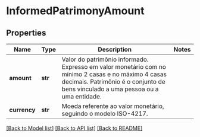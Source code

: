 # InformedPatrimonyAmount

## Properties
Name | Type | Description | Notes
------------ | ------------- | ------------- | -------------
**amount** | **str** | Valor do patrimônio informado. Expresso em valor monetário com no mínimo 2 casas e no máximo 4 casas decimais. Patrimônio é o conjunto de bens vinculado a uma pessoa ou a uma entidade.  | 
**currency** | **str** | Moeda referente ao valor monetário, seguindo o modelo ISO-4217. | 

[[Back to Model list]](../README.md#documentation-for-models) [[Back to API list]](../README.md#documentation-for-api-endpoints) [[Back to README]](../README.md)

